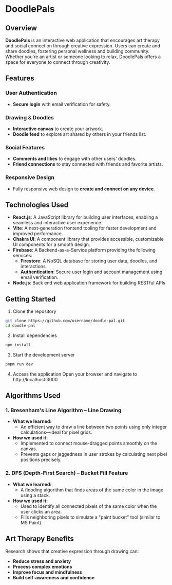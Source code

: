 # DoodlePals

## Overview

**DoodlePals** is an interactive web application that encourages art therapy and social connection through creative expression. Users can create and share doodles, fostering personal wellness and building community. Whether you're an artist or someone looking to relax, DoodlePals offers a space for everyone to connect through creativity.

## Features

### User Authentication
- **Secure login** with email verification for safety.

### Drawing & Doodles
- **Interactive canvas** to create your artwork.
- **Doodle feed** to explore art shared by others in your friends list.

### Social Features
- **Comments and likes** to engage with other users' doodles.
- **Friend connections** to stay connected with friends and favorite artists.

### Responsive Design
- Fully responsive web design to **create and connect on any device**.

## Technologies Used

- **React.js**: A JavaScript library for building user interfaces, enabling a seamless and interactive user experience.
- **Vite**: A next-generation frontend tooling for faster development and improved performance.
- **Chakra UI**: A component library that provides accessible, customizable UI components for a smooth design.
- **Firebase**: A Backend-as-a-Service platform providing the following services:
  - **Firestore**: A NoSQL database for storing user data, doodles, and interactions.
  - **Authentication**: Secure user login and account management using email verification.
- **Node.js**: Back end web application framework for building RESTful APIs

## Getting Started

1. Clone the repository
```bash
git clone https://github.com/username/doodle-pal.git
cd doodle-pal
```

2. Install dependencies
```bash
npm install
```

3. Start the development server
```bash
pnpm run dev
```

4. Access the application
Open your browser and navigate to http://localhost:3000

## Algorithms Used

### 1. Bresenham's Line Algorithm – Line Drawing
- **What we learned:**
  - An efficient way to draw a line between two points using only integer calculations—ideal for pixel grids.
- **How we used it:**
  - Implemented to connect mouse-dragged points smoothly on the canvas.
  - Prevents gaps or jaggedness in user strokes by calculating next pixel positions precisely.

### 2. DFS (Depth-First Search) – Bucket Fill Feature
- **What we learned:**
  - A flooding algorithm that finds areas of the same color in the image using a stack.
- **How we used it:**
  - Used to identify all connected pixels of the same color when the user clicks an area.
  - Fills neighboring pixels to simulate a "paint bucket" tool (similar to MS Paint).

## Art Therapy Benefits

Research shows that creative expression through drawing can:
- **Reduce stress and anxiety**
- **Process complex emotions**
- **Improve focus and mindfulness**
- **Build self-awareness and confidence**


